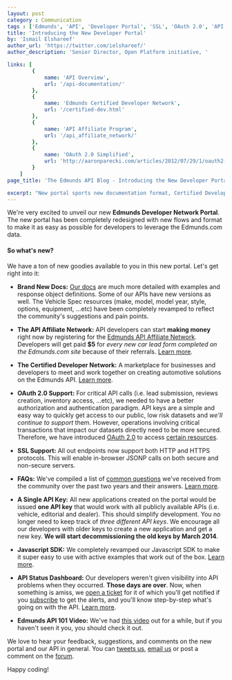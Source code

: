 ```yaml
---
layout: post
category : Communication
tags : ['Edmunds', 'API', 'Developer Portal', 'SSL', 'OAuth 2.0', 'API docs', 'Affiliate', 'Certified Developers', 'Javascript', 'SDK', 'Status Dashboard']
title: 'Introducing the New Developer Portal'
by: 'Ismail Elshareef'
author_url: 'https://twitter.com/ielshareef/'
author_description: 'Senior Director, Open Platform initiative, '

links: [
		{
			name: 'API Overview',
			url: '/api-documentation/'
		},
		{
			name: 'Edmunds Certified Developer Network',
			url: '/certified-dev.html'
		},
		{
			name: 'API Affiliate Program',
			url: '/api_affiliate_network/'
		},
		{
			name: 'OAuth 2.0 Simplified',
			url: 'http://aaronparecki.com/articles/2012/07/29/1/oauth2-simplified'
		}
	]
page_title: 'The Edmunds API Blog - Introducing the New Developer Portal'

excerpt: "New portal sports new documentation format, Certified Developer Network and Affiliate programs, FAQs, Examples, ...etc."
---
```


We're very excited to unveil our new **Edmunds Developer Network Portal**. The new portal has been completely redesigned with new flows and format to make it as easy as possible for developers to leverage the Edmunds.com data.

#### So what's new?

We have a ton of new goodies available to you in this new portal. Let's get right into it:

* **Brand New Docs:** [Our docs](/api-documentation/) are much more detailed with examples and response object definitions. Some of our APIs have new versions as well. The Vehicle Spec resources (make, model, model year, style, options, equipment, ...etc) have been completely revamped to reflect the community's suggestions and pain points.

* **The API Affiliate Network:** API developers can start **making money** right now by registering for the [Edmunds API Affiliate Network](/api_affiliate_program/). Developers will get paid **$5** for *every new car lead form completed on the Edmunds.com site* because of their referrals. [Learn more](/api_affiliate_program/).

* **The Certified Developer Network:** A marketplace for businesses and developers to meet and work together on creating automotive solutions on the Edmunds API. [Learn more](/certified-dev.html).

* **OAuth 2.0 Support:** For critical API calls (i.e. lead submission, reviews creation, inventory access, ...etc), we needed to have a better authorization and authentication paradigm. API keys are a simple and easy way to quickly get access to our public, low risk datasets and *we'll continue to support* them. However, operations involving critical transactions that impact our datasets directly need to be more secured. Therefore, we have introduced [OAuth 2.0](http://aaronparecki.com/articles/2012/07/29/1/oauth2-simplified) to access [certain resources](/api-documentation/inventory/). 

* **SSL Support:** All out endpoints now support both HTTP and HTTPS protocols. This will enable in-browser JSONP calls on both secure and non-secure servers.

* **FAQs:** We've compiled a list of [common questions](/faq.html) we've received from the community over the past two years and their answers. [Learn more](/faq.html).

* **A Single API Key:** All new applications created on the portal would be issued **one API key** that would work with all publicly available APIs (i.e. vehicle, editorial and dealer). This should simplify development. You no longer need to keep track of *three different API keys*. We encourage all our developers with older keys to create a new application and get a new key. **We will start decommissioning the old keys by March 2014**.

* **Javascript SDK:** We completely revamped our Javascript SDK to make it super easy to use with active examples that work out of the box. [Learn more](https://github.com/EdmundsAPI/sdk-javascript).

* **API Status Dashboard:** Our developers weren't given visibility into API problems when they occurred. **Those days are over**. Now, when something is amiss, we [open a ticket](http://edmunds.statuspage.io/) for it of which you'll get notified if you [subscribe](http://edmunds.statuspage.io/) to get the alerts, and you'll know step-by-step what's going on with the API. [Learn more](http://edmunds.statuspage.io/).

* **Edmunds API 101 Video:** We've had [this video](https://vimeo.com/65923039) out for a while, but if you haven't seen it you, you should check it out.

We love to hear your feedback, suggestions, and comments on the new portal and our API in general. You can [tweets us](http://twitter.com/edmundsapi), [email us](mailto:api@edmunds.com) or post a comment on the [forum](http://edmunds.mashery.com/forum).

Happy coding!


